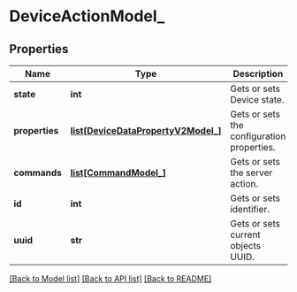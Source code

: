 # DeviceActionModel_

## Properties
Name | Type | Description | Notes
------------ | ------------- | ------------- | -------------
**state** | **int** | Gets or sets Device state. | [optional] 
**properties** | [**list[DeviceDataPropertyV2Model_]**](DeviceDataPropertyV2Model_.md) | Gets or sets the configuration properties. | [optional] 
**commands** | [**list[CommandModel_]**](CommandModel_.md) | Gets or sets the server action. | [optional] 
**id** | **int** | Gets or sets identifier. | [optional] 
**uuid** | **str** | Gets or sets current objects UUID. | [optional] 

[[Back to Model list]](../README.md#documentation-for-models) [[Back to API list]](../README.md#documentation-for-api-endpoints) [[Back to README]](../README.md)


